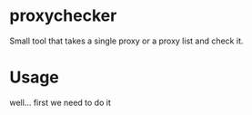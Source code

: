 # proxychecker
Small tool that takes a single proxy or a proxy list and check it.

# Usage
well... first we need to do it
